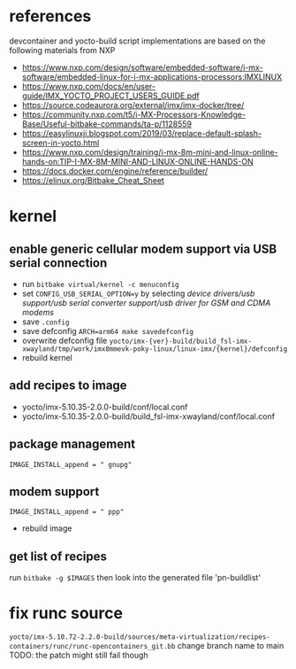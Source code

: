 # references 
devcontainer and yocto-build script implementations are based on the following materials from NXP
* https://www.nxp.com/design/software/embedded-software/i-mx-software/embedded-linux-for-i-mx-applications-processors:IMXLINUX
* https://www.nxp.com/docs/en/user-guide/IMX_YOCTO_PROJECT_USERS_GUIDE.pdf
* https://source.codeaurora.org/external/imx/imx-docker/tree/
* https://community.nxp.com/t5/i-MX-Processors-Knowledge-Base/Useful-bitbake-commands/ta-p/1128559
* https://easylinuxji.blogspot.com/2019/03/replace-default-splash-screen-in-yocto.html
* https://www.nxp.com/design/training/i-mx-8m-mini-and-linux-online-hands-on:TIP-I-MX-8M-MINI-AND-LINUX-ONLINE-HANDS-ON
* https://docs.docker.com/engine/reference/builder/
* https://elinux.org/Bitbake_Cheat_Sheet

# kernel

## enable generic cellular modem support via USB serial connection
* run `bitbake virtual/kernel -c menuconfig`
* set `CONFIG_USB_SERIAL_OPTION=y` by selecting *device drivers/usb support/usb serial converter support/usb driver for GSM and CDMA modems*
* save `.config`
* save defconfig `ARCH=arm64 make savedefconfig`
* overwrite defconfig file `yocto/imx-{ver}-build/build_fsl-imx-xwayland/tmp/work/imx8mmevk-poky-linux/linux-imx/{kernel}/defconfig` 
* rebuild kernel

## add recipes to image
* yocto/imx-5.10.35-2.0.0-build/conf/local.conf
* yocto/imx-5.10.35-2.0.0-build/build_fsl-imx-xwayland/conf/local.conf

## package management
`IMAGE_INSTALL_append = " gnupg"`

## modem support
`IMAGE_INSTALL_append = " ppp"`
* rebuild image

## get list of recipes
run `bitbake -g $IMAGES` then look into the generated file 'pn-buildlist'

# fix runc source 
`yocto/imx-5.10.72-2.2.0-build/sources/meta-virtualization/recipes-containers/runc/runc-opencontainers_git.bb`
change branch name to main
TODO: the patch might still fail though
